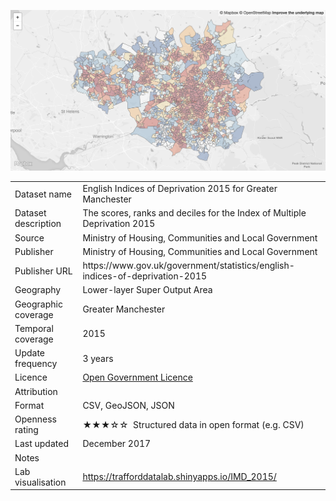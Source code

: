 [<img src="thumbnail.png">](IMD_2015.geojson)
</br>

<table>
<tr>
	<td>Dataset name</td>
	<td>English Indices of Deprivation 2015 for Greater Manchester</td>
</tr>
<tr>
	<td>Dataset description</td>
	<td>The scores, ranks and deciles for the Index of Multiple Deprivation 2015</td>
</tr>
<tr>
	<td>Source</td>
	<td>Ministry of Housing, Communities and Local Government</td>
</tr>
<tr>
	<td>Publisher</td>
	<td>Ministry of Housing, Communities and Local Government</td>
</tr>
<tr>
	<td>Publisher URL</td>
	<td><a href="https://www.gov.uk/government/statistics/english-indices-of-deprivation-2015"></a>https://www.gov.uk/government/statistics/english-indices-of-deprivation-2015</td>
</tr>
<tr>
	<td>Geography</td>
	<td>Lower-layer Super Output Area</td>
</tr>
<tr>
	<td>Geographic coverage</td>
	<td>Greater Manchester</td>
</tr>
<tr>
	<td>Temporal coverage</td>
	<td>2015</td>
</tr>
<tr>
	<td>Update frequency</td>
	<td>3 years</td>
</tr>
<tr>
	<td>Licence</td>
	<td><a href="http://www.nationalarchives.gov.uk/doc/open-government-licence/version/3/">Open Government Licence</a></td>
</tr>
<tr>
	<td>Attribution</td>
	<td></td>
</tr>
<tr>
	<td>Format</td>
	<td>CSV, GeoJSON, JSON</td>
</tr>
<tr>
	<td>Openness rating</td>
	<td>&#9733&#9733&#9733&#9734&#9734&nbsp; Structured data in open format (e.g. CSV)</td>
</tr>
<tr>
	<td>Last updated</td>
	<td>December 2017</td>
</tr>
<tr>
	<td>Notes</td>
	<td></td>
</tr>
<tr>
	<td>Lab visualisation</td>
	<td><a href="https://trafforddatalab.shinyapps.io/IMD_2015/">https://trafforddatalab.shinyapps.io/IMD_2015/</a></td>
</tr>
</table>

